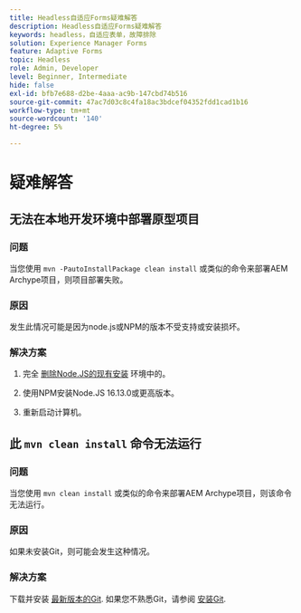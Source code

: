 ```yaml
---
title: Headless自适应Forms疑难解答
description: Headless自适应Forms疑难解答
keywords: headless，自适应表单，故障排除
solution: Experience Manager Forms
feature: Adaptive Forms
topic: Headless
role: Admin, Developer
level: Beginner, Intermediate
hide: false
exl-id: bfb7e688-d2be-4aaa-ac9b-147cbd74b516
source-git-commit: 47ac7d03c8c4fa18ac3bdcef04352fdd1cad1b16
workflow-type: tm+mt
source-wordcount: '140'
ht-degree: 5%

---
```


# 疑难解答

## 无法在本地开发环境中部署原型项目

### 问题

当您使用 `mvn -PautoInstallPackage clean install` 或类似的命令来部署AEM Archype项目，则项目部署失败。

### 原因

发生此情况可能是因为node.js或NPM的版本不受支持或安装损坏。

### 解决方案

1. 完全 [删除Node.JS的现有安装](https://khushwantsehgal.wordpress.com/2022/06/28/how-to-remove-node-js-completely-from-windows-10/) 环境中的。

1. 使用NPM安装Node.JS 16.13.0或更高版本。

1. 重新启动计算机。


## 此 `mvn clean install` 命令无法运行

### 问题

当您使用 `mvn clean install` 或类似的命令来部署AEM Archype项目，则该命令无法运行。

### 原因

如果未安装Git，则可能会发生这种情况。

### 解决方案

下载并安装 [最新版本的Git](https://git-scm.com/downloads). 如果您不熟悉Git，请参阅 [安装Git](https://git-scm.com/book/en/v2/Getting-Started-Installing-Git).
